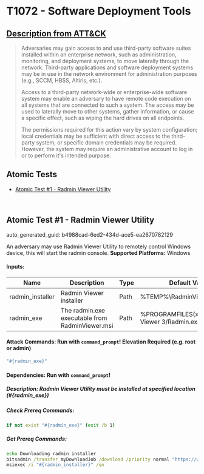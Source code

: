 # T1072 - Software Deployment Tools
## [Description from ATT&CK](https://attack.mitre.org/techniques/T1072)
<blockquote>Adversaries may gain access to and use third-party software suites installed within an enterprise network, such as administration, monitoring, and deployment systems, to move laterally through the network. Third-party applications and software deployment systems may be in use in the network environment for administration purposes (e.g., SCCM, HBSS, Altiris, etc.).

Access to a third-party network-wide or enterprise-wide software system may enable an adversary to have remote code execution on all systems that are connected to such a system. The access may be used to laterally move to other systems, gather information, or cause a specific effect, such as wiping the hard drives on all endpoints.

The permissions required for this action vary by system configuration; local credentials may be sufficient with direct access to the third-party system, or specific domain credentials may be required. However, the system may require an administrative account to log in or to perform it's intended purpose.</blockquote>

## Atomic Tests

- [Atomic Test #1 - Radmin Viewer Utility](#atomic-test-1---radmin-viewer-utility)


<br/>

## Atomic Test #1 - Radmin Viewer Utility

auto_generated_guid: b4988cad-6ed2-434d-ace5-ea2670782129

An adversary may use Radmin Viewer Utility to remotely control Windows device, this will start the radmin console.
**Supported Platforms:** Windows




#### Inputs:
| Name | Description | Type | Default Value |
|------|-------------|------|---------------|
| radmin_installer | Radmin Viewer installer | Path | %TEMP%&#92;RadminViewer.msi|
| radmin_exe | The radmin.exe executable from RadminViewer.msi | Path | %PROGRAMFILES(x86)%/Radmin Viewer 3/Radmin.exe|


#### Attack Commands: Run with `command_prompt`!  Elevation Required (e.g. root or admin) 


```cmd
"#{radmin_exe}"
```




#### Dependencies:  Run with `command_prompt`!
##### Description: Radmin Viewer Utility must be installed at specified location (#{radmin_exe})
##### Check Prereq Commands:
```cmd
if not exist "#{radmin_exe}" (exit /b 1)
```
##### Get Prereq Commands:
```cmd
echo Downloading radmin installer
bitsadmin /transfer myDownloadJob /download /priority normal "https://www.radmin.com/download/Radmin_Viewer_3.5.2.1_EN.msi" #{radmin_installer}
msiexec /i "#{radmin_installer}" /qn
```




<br/>
